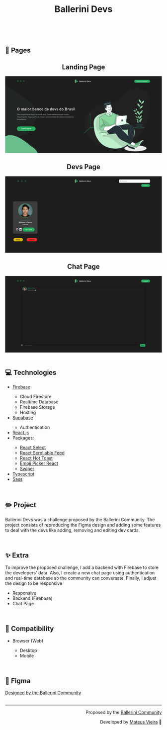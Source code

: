 <header>
    <h1 align="center">Ballerini Devs</h1>
</header>
<br>
<main>
    <div>
        <h2>📑 Pages</h2>
        <div align="center">
            <h2>Landing Page</h2>
            <img maxheight="500px" src=".github/landingpage-ballerinidevs.png" alt="landing page">
            <h2>Devs Page</h2>
            <img maxheight="500px" src=".github/devspage-ballerinidevs.png" alt="devs page">
            <h2>Chat Page</h2>
            <img maxheight="500px" src=".github/chatpage-ballerinidevs.png" alt="chat page">
        </div>
    </div>
    <br>
    <div>
        <h2>💻 Technologies</h2>
        <ul>
            <li><a target="_blank" rel="noreferrer" href="https://firebase.google.com/">Firebase</a></li>
            <ul>
                <li>Cloud Firestore</li>
                <li>Realtime Database</li>
                <li>Firebase Storage</li>
                <li>Hosting</li>
            </ul>
            <li><a target="_blank" rel="noreferrer" href="https://supabase.com/">Supabase</a></li>
            <ul>
                <li>Authentication</li>
            </ul>
            <li><a target="_blank" rel="noreferrer" href="https://reactjs.org/">React.js</a></li>
            <li>Packages:</li>
            <ul>
                <li><a target="_blank" rel="noreferrer" href="https://react-select.com/home">React Select</a></li>
                <li><a target="_blank" rel="noreferrer" href="https://www.npmjs.com/package/react-scrollable-feed">React
                        Scrollable Feed</a></li>
                <li><a target="_blank" rel="noreferrer" href="https://react-hot-toast.com/">React Hot Toast</a></li>
                <li><a target="_blank" rel="noreferrer" href="https://www.npmjs.com/package/emoji-picker-react">Emoji
                        Picker React</a></li>
                <li><a target="_blank" rel="noreferrer" href="https://swiperjs.com/">Swiper</a></li>
            </ul>
            <li><a target="_blank" rel="noreferrer" href="https://www.typescriptlang.org/">Typescript</a></li>
            <li><a target="_blank" rel="noreferrer" href="https://sass-lang.com/">Sass</a></li>
        </ul>
    </div>
    <br>
    <div>
        <h2>✏️ Project</h2>
        <p>Ballerini Devs was a challenge proposed by the Ballerini Community. The project consists of reproducing the
            Figma design and adding some features to deal with the devs like adding, removing and editing dev cards.</p>
    </div>
    <br>
    <div>
        <h2>✨ Extra</h2>
        <p>To improve the proposed challenge, I add a backend with Firebase to store the developers' data. Also, I
            create a new chat page using authentication and real-time database so the community can conversate. Finally, I
            adjust the design to be responsive</p>
        <ul>
            <li>Responsive</li>
            <li>Backend (Firebase)</li>
            <li>Chat Page</li>
        </ul>
    </div>
    <br>
    <div>
        <h2>📱 Compatibility</h2>
        <ul>
            <li>Browser (Web)</li>
            <ul>
                <li>Desktop</li>
                <li>Mobile</li>
            </ul>
        </ul>
    </div>
    <br>
    <div>
        <h2>🎨 Figma</h2>
        <a target="_blank" rel="noreferrer"
            href="https://www.figma.com/file/FX14O2BvLp8UEbXrSkdcUc/Ballerini-Devs?node-id=1763%3A20">Designed by the
            Ballerini Community</a>
    </div>
    <br>
    <div align="right">
        <hr>
        <p>Proposed by the <a target="_blank" rel="noreferrer" href="http://discord.gg/ballerini">Ballerini
                Community</a></p>
        <p>Developed by <a target="_blank" rel="noreferrer" href="https://www.linkedin.com/in/mateusvrs/">Mateus
                Vieira</a> 💛</p>
    </div>
</main>